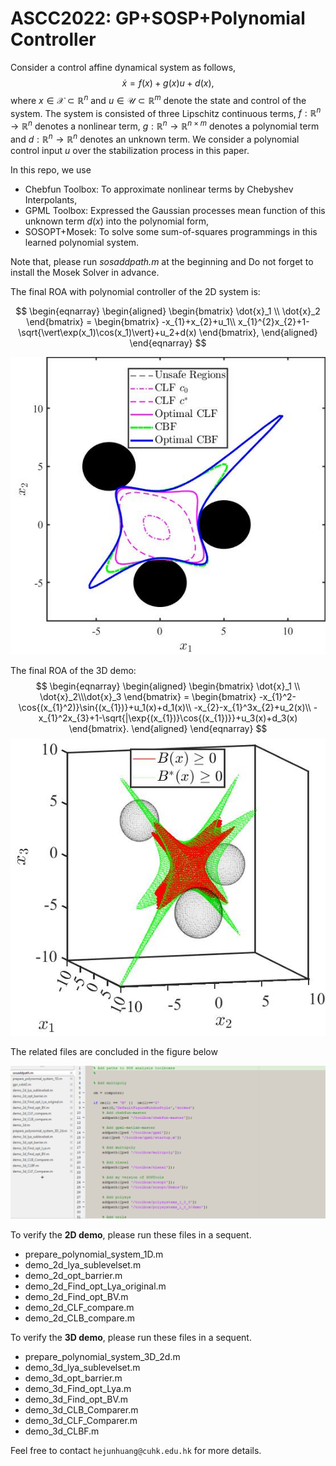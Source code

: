 # ASCC2022: GP+SOSP+Polynomial Controller
Consider a control affine dynamical system as follows,
$$
\dot{x} = f(x)+g(x)u+d(x),
$$
where $x \in \mathcal{X} \subset \mathbb{R}^{n}$ and $u \in \mathcal{U} \subset \mathbb{R}^{m}$ denote the state and control of the system. The system is consisted of three Lipschitz continuous terms, $f:\mathbb{R}^{n}\rightarrow \mathbb{R}^{n}$ denotes a nonlinear term, $g:\mathbb{R}^{n}\rightarrow \mathbb{R}^{n\times m}$ denotes a polynomial term and $d:\mathbb{R}^{n}\rightarrow \mathbb{R}^{n}$ denotes an unknown term. We consider a polynomial control input $u$ over the stabilization process in this paper.

In this repo, we use

- Chebfun Toolbox: To approximate nonlinear terms by Chebyshev Interpolants,
- GPML Toolbox: Expressed the Gaussian processes mean function of this unknown term $d(x)$ into the polynomial form,
- SOSOPT+Mosek: To solve some sum-of-squares programmings in this learned polynomial system.

Note that, please run *sosaddpath.m* at the beginning and Do not forget to install the Mosek Solver in advance.

The final ROA with polynomial controller of the 2D system is:

$$
\begin{eqnarray}
\begin{aligned}
\begin{bmatrix} 
  \dot{x}_1 \\ \dot{x}_2 \end{bmatrix} = 
  \begin{bmatrix}
    -x_{1}+x_{2}+u_1\\	x_{1}^{2}x_{2}+1-\sqrt{\vert\exp(x_1)\cos(x_1)\vert}+u_2+d(x)
  \end{bmatrix},
\end{aligned}
\end{eqnarray}
$$


![](./figure/demo_2D.jpg)

The final ROA of the 3D demo:
$$
\begin{eqnarray}
\begin{aligned}
\begin{bmatrix} \dot{x}_1 \\ \dot{x}_2\\\dot{x}_3 \end{bmatrix} = 
\begin{bmatrix}
-x_{1}^2-\cos{(x_{1}^2)}\sin{(x_{1})}+u_1(x)+d_1(x)\\	
-x_{2}-x_{1}^3x_{2}+u_2(x)\\
-x_{1}^2x_{3}+1-\sqrt{|\exp{(x_{1})}\cos{(x_{1})}}+u_3(x)+d_3(x)
\end{bmatrix}.
\end{aligned}   
\end{eqnarray}
$$
![](./figure/demo_3D.jpg)

The related files are concluded in the figure below

![](./figure/Content.PNG)

To verify the **2D demo**, please  run these files in a sequent.

- prepare_polynomial_system_1D.m
- demo_2d_lya_sublevelset.m
- demo_2d_opt_barrier.m
- demo_2d_Find_opt_Lya_original.m
- demo_2d_Find_opt_BV.m
- demo_2d_CLF_compare.m
- demo_2d_CLB_compare.m

To verify the **3D demo**, please  run these files in a sequent.

- prepare_polynomial_system_3D_2d.m
- demo_3d_lya_sublevelset.m
- demo_3d_opt_barrier.m
- demo_3d_Find_opt_Lya.m
- demo_3d_Find_opt_BV.m
- demo_3d_CLB_Comparer.m
- demo_3d_CLF_Comparer.m
- demo_3d_CLBF.m

Feel free to contact `hejunhuang@cuhk.edu.hk` for more details.
